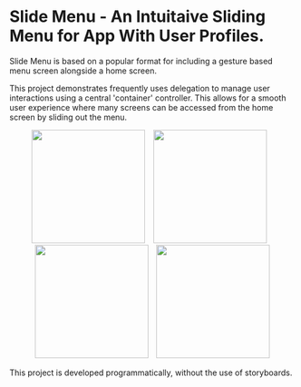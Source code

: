# Slide Menu - An Intuitaive Sliding Menu for App With User Profiles.
Slide Menu is based on a popular format for including a gesture based menu screen alongside a home screen.

This project demonstrates frequently uses delegation to manage user interactions using a central 'container' controller. This allows for a smooth user experience where many screens can be accessed from the home screen by sliding out the menu.

<p align="center">
<img src="https://github.com/jack-a-smith/iOS_sliding_menu/blob/master/readme_images/home.PNG" width="200"> &ensp; <img src="https://github.com/jack-a-smith/iOS_sliding_menu/blob/master/readme_images/part_slide.PNG" width="200"> &ensp; <img src="https://github.com/jack-a-smith/iOS_sliding_menu/blob/master/readme_images/full_slide.PNG" width="200"> &ensp; <img src="https://github.com/jack-a-smith/iOS_sliding_menu/blob/master/readme_images/profile.PNG" width="200">
</p>

This project is developed programmatically, without the use of storyboards.
